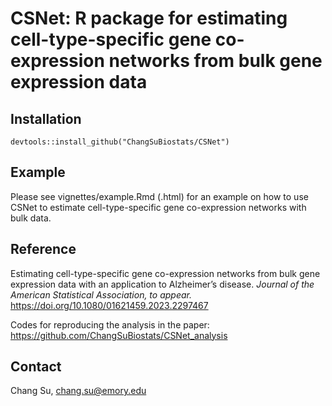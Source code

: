 # CSNet: R package for estimating cell-type-specific gene co-expression networks from bulk gene expression data

## Installation
```{r}
devtools::install_github("ChangSuBiostats/CSNet")
```

## Example
Please see vignettes/example.Rmd (.html) for an example on how to use CSNet to estimate cell-type-specific gene co-expression networks with bulk data.

## Reference
Estimating cell-type-specific gene co-expression networks from bulk gene expression data with an application to Alzheimer’s disease. *Journal of the American Statistical Association, to appear.* https://doi.org/10.1080/01621459.2023.2297467

Codes for reproducing the analysis in the paper: https://github.com/ChangSuBiostats/CSNet_analysis

## Contact
Chang Su, chang.su@emory.edu
